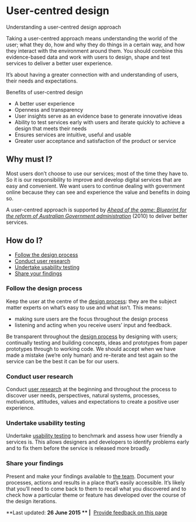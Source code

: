 User-centred design
===================

Understanding a user-centred design approach

Taking a user-centred approach means understanding the world of the user; what they do, how and why they do things in a certain way, and how they interact with the environment around them. You should combine this evidence-based data and work with users to design, shape and test services to deliver a better user experience.

It’s about having a greater connection with and understanding of users, their needs and expectations.

Benefits of user-centred design

-   A better user experience
-   Openness and transparency
-   User insights serve as an evidence base to generate innovative ideas
-   Ability to test services early with users and iterate quickly to achieve a design that meets their needs
-   Ensures services are intuitive, useful and usable
-   Greater user acceptance and satisfaction of the product or service

Why must I?
-----------

Most users don’t choose to use our services; most of the time they have to. So it is our responsibility to improve and develop digital services that are easy and convenient. We want users to continue dealing with government online because they can see and experience the value and benefits in doing so.

A user-centred approach is supported by [*Ahead of the game: Blueprint for the reform of Australian Government administration*](http://pandora.nla.gov.au/pan/119327/20100401-1449/www.dpmc.gov.au/publications/aga_reform/aga_reform_blueprint/digital_service_standard.md) (2010) to deliver better services.

How do I?
---------

-   [Follow the design process](user_centred_design.md#followdesign)
-   [Conduct user research](user_centred_design.md#conductuser)
-   [Undertake usability testing](user_centred_design.md#usabilitytesting)
-   [Share your findings](user_centred_design.md#sharefindings)

### Follow the design process

Keep the user at the centre of the [design process](node/service_design_process.md): they are the subject matter experts on what’s easy to use and what isn’t. This means:

-   making sure users are the focus throughout the design process
-   listening and acting when you receive users’ input and feedback.

Be transparent throughout the [design process](node/service_design_process.md) by designing with users; continually testing and building concepts, ideas and prototypes from paper prototypes through to working code. We should accept when we have made a mistake (we’re only human) and re-iterate and test again so the service can be the best it can be for our users.

### Conduct user research

Conduct [user research](node/user_research.md) at the beginning and throughout the process to discover user needs, perspectives, natural systems, processes, motivations, attitudes, values and expectations to create a positive user experience.

### Undertake usability testing

Undertake [usability testing](usability_testing.md) to benchmark and assess how user friendly a services is. This allows designers and developers to identify problems early and to fix them before the service is released more broadly.

### Share your findings

Present and make your findings available to [the team](the_team.md). Document your processes, actions and results in a place that’s easily accessible. It’s likely that you’ll need to come back to them to recall what you discovered and to check how a particular theme or feature has developed over the course of the design iterations.

**Last updated: **26 June 2015 ** |**  [Provide feedback on this page](feedback%3Furl_from=UserCenteredDesign.html)

